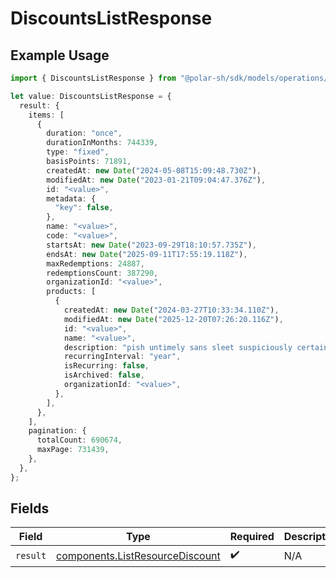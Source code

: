 # DiscountsListResponse

## Example Usage

```typescript
import { DiscountsListResponse } from "@polar-sh/sdk/models/operations/discountslist.js";

let value: DiscountsListResponse = {
  result: {
    items: [
      {
        duration: "once",
        durationInMonths: 744339,
        type: "fixed",
        basisPoints: 71891,
        createdAt: new Date("2024-05-08T15:09:48.730Z"),
        modifiedAt: new Date("2023-01-21T09:04:47.376Z"),
        id: "<value>",
        metadata: {
          "key": false,
        },
        name: "<value>",
        code: "<value>",
        startsAt: new Date("2023-09-29T18:10:57.735Z"),
        endsAt: new Date("2025-09-11T17:55:19.118Z"),
        maxRedemptions: 24887,
        redemptionsCount: 387290,
        organizationId: "<value>",
        products: [
          {
            createdAt: new Date("2024-03-27T10:33:34.110Z"),
            modifiedAt: new Date("2025-12-20T07:26:20.116Z"),
            id: "<value>",
            name: "<value>",
            description: "pish untimely sans sleet suspiciously certainly",
            recurringInterval: "year",
            isRecurring: false,
            isArchived: false,
            organizationId: "<value>",
          },
        ],
      },
    ],
    pagination: {
      totalCount: 690674,
      maxPage: 731439,
    },
  },
};
```

## Fields

| Field                                                                              | Type                                                                               | Required                                                                           | Description                                                                        |
| ---------------------------------------------------------------------------------- | ---------------------------------------------------------------------------------- | ---------------------------------------------------------------------------------- | ---------------------------------------------------------------------------------- |
| `result`                                                                           | [components.ListResourceDiscount](../../models/components/listresourcediscount.md) | :heavy_check_mark:                                                                 | N/A                                                                                |